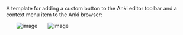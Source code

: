 A template for adding a custom button to the Anki editor toolbar and a context menu item to the Anki browser:

&emsp;&emsp;![image](https://github.com/Eltaurus-Lt/Lt-Anki-Addons/assets/93875472/14dbe4fa-a2b6-4484-8698-ff71024e0c26)&emsp;&emsp;![image](https://github.com/Eltaurus-Lt/Lt-Anki-Addons/assets/93875472/1a7b1e75-9038-4eec-b8bc-c714470d030c)

